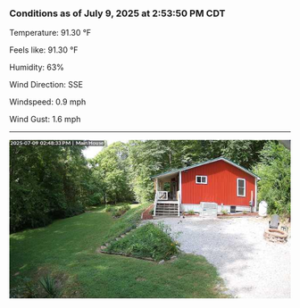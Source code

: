 ### Conditions as of July 9, 2025 at 2:53:50 PM CDT 

Temperature: 91.30 &deg;F

Feels like: 91.30 &deg;F

Humidity: 63%

Wind Direction: SSE

Windspeed: 0.9 mph

Wind Gust: 1.6 mph

---

<img src="./images/latest.jpeg"/>

